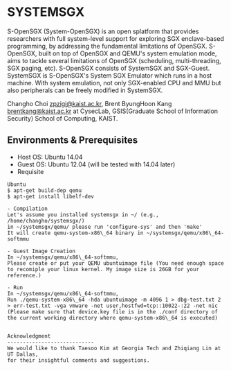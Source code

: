 SYSTEMSGX
=======================================
S-OpenSGX (System-OpenSGX) is an open splatform that provides researchers with full system-level support for exploring SGX enclave-based programming, by addressing the fundamental limitations of OpenSGX. 
S-OpenSGX, built on top of OpenSGX and QEMU's system emulation mode, 
aims to tackle several limitations of OpenSGX (scheduling, multi-threading, SGX paging, etc).
S-OpenSGX consists of SystemSGX and SGX-Guest.
SystemSGX is S-OpenSGX's System SGX Emulator which runs in a host machine.
With system emulation, not only SGX-enabled CPU and MMU but also peripherals 
can be freely modified in SystemSGX.

Changho Choi <zpzigi@kaist.ac.kr>, Brent ByungHoon Kang <brentkang@kaist.ac.kr> at CysecLab, GSIS(Graduate School of Information Security) School of Computing, KAIST.


Environments & Prerequisites
----------------------------
- Host OS: Ubuntu 14.04
- Guest OS: Ubuntu 12.04 (will be tested with 14.04 later)
- Requisite
~~~~~~{.sh}
Ubuntu
$ apt-get build-dep qemu
$ apt-get install libelf-dev

- Compilation
Let's assume you installed systemsgx in ~/ (e.g., /home/changho/systemsgx/)
in ~/systemsgx/qemu/ please run 'configure-sys' and then 'make'
It will create qemu-system-x86\_64 binary in ~/systemsgx/qemu/x86\_64-softmmu

- Guest Image Creation
In ~/systemsgx/qemu/x86\_64-softmmu,
Please create or put your QEMU ubuntuimage file (You need enough space to recomiple your linux kernel. My image size is 26GB for your reference.)

- Run
In ~/systemsgx/qemu/x86\_64-softmmu,
Run ./qemu-system-x86\_64 -hda ubuntuimage -m 4096 1 > dbg-test.txt 2 > err-test.txt -vga vmware -net user,hostfwd=tcp::10022-:22 -net nic
(Please make sure that device.key file is in the ./conf directory of the current working directory where qemu-system-x86\_64 is executed)


Acknowledgment
----------------------------
We would like to thank Taesoo Kim at Georgia Tech and Zhiqiang Lin at UT Dallas, 
for their insightful comments and suggestions.
